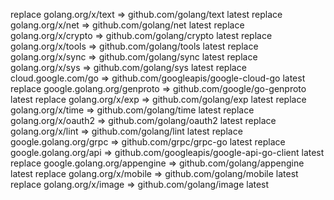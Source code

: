 replace golang.org/x/text => github.com/golang/text latest
replace golang.org/x/net => github.com/golang/net latest
replace golang.org/x/crypto => github.com/golang/crypto latest
replace golang.org/x/tools => github.com/golang/tools latest
replace golang.org/x/sync => github.com/golang/sync latest
replace golang.org/x/sys => github.com/golang/sys latest
replace cloud.google.com/go => github.com/googleapis/google-cloud-go latest
replace google.golang.org/genproto => github.com/google/go-genproto latest
replace golang.org/x/exp => github.com/golang/exp latest
replace golang.org/x/time => github.com/golang/time latest
replace golang.org/x/oauth2 => github.com/golang/oauth2 latest
replace golang.org/x/lint => github.com/golang/lint latest
replace google.golang.org/grpc => github.com/grpc/grpc-go latest
replace google.golang.org/api => github.com/googleapis/google-api-go-client latest
replace google.golang.org/appengine => github.com/golang/appengine latest
replace golang.org/x/mobile => github.com/golang/mobile latest
replace golang.org/x/image => github.com/golang/image latest
